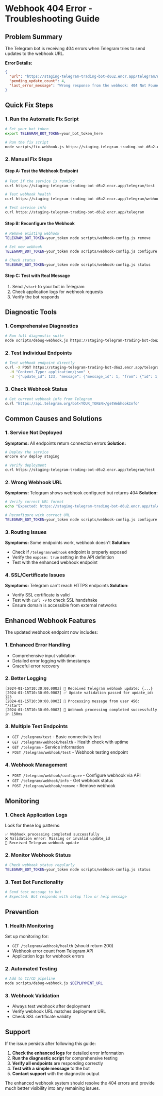 # Webhook 404 Error - Troubleshooting Guide

## Problem Summary
The Telegram bot is receiving 404 errors when Telegram tries to send updates to the webhook URL.

**Error Details:**
```json
{
  "url": "https://staging-telegram-trading-bot-d6u2.encr.app/telegram/webhook",
  "pending_update_count": 4,
  "last_error_message": "Wrong response from the webhook: 404 Not Found"
}
```

## Quick Fix Steps

### 1. Run the Automatic Fix Script
```bash
# Set your bot token
export TELEGRAM_BOT_TOKEN=your_bot_token_here

# Run the fix script
node scripts/fix-webhook.js https://staging-telegram-trading-bot-d6u2.encr.app
```

### 2. Manual Fix Steps

#### Step A: Test the Webhook Endpoint
```bash
# Test if the service is running
curl https://staging-telegram-trading-bot-d6u2.encr.app/telegram/test

# Test webhook health
curl https://staging-telegram-trading-bot-d6u2.encr.app/telegram/webhook/health

# Test service info
curl https://staging-telegram-trading-bot-d6u2.encr.app/telegram
```

#### Step B: Reconfigure the Webhook
```bash
# Remove existing webhook
TELEGRAM_BOT_TOKEN=your_token node scripts/webhook-config.js remove

# Set new webhook
TELEGRAM_BOT_TOKEN=your_token node scripts/webhook-config.js configure https://staging-telegram-trading-bot-d6u2.encr.app/telegram/webhook

# Check status
TELEGRAM_BOT_TOKEN=your_token node scripts/webhook-config.js status
```

#### Step C: Test with Real Message
1. Send `/start` to your bot in Telegram
2. Check application logs for webhook requests
3. Verify the bot responds

## Diagnostic Tools

### 1. Comprehensive Diagnostics
```bash
# Run full diagnostic suite
node scripts/debug-webhook.js https://staging-telegram-trading-bot-d6u2.encr.app
```

### 2. Test Individual Endpoints
```bash
# Test webhook endpoint directly
curl -X POST https://staging-telegram-trading-bot-d6u2.encr.app/telegram/webhook \
  -H "Content-Type: application/json" \
  -d '{"update_id": 123, "message": {"message_id": 1, "from": {"id": 1, "is_bot": false, "first_name": "Test"}, "chat": {"id": 1, "type": "private"}, "date": 1234567890, "text": "/test"}}'
```

### 3. Check Webhook Status
```bash
# Get current webhook info from Telegram
curl "https://api.telegram.org/bot<YOUR_TOKEN>/getWebhookInfo"
```

## Common Causes and Solutions

### 1. Service Not Deployed
**Symptoms:** All endpoints return connection errors
**Solution:** 
```bash
# Deploy the service
encore env deploy staging

# Verify deployment
curl https://staging-telegram-trading-bot-d6u2.encr.app/telegram/test
```

### 2. Wrong Webhook URL
**Symptoms:** Telegram shows webhook configured but returns 404
**Solution:**
```bash
# Verify correct URL format
echo "Expected: https://staging-telegram-trading-bot-d6u2.encr.app/telegram/webhook"

# Reconfigure with correct URL
TELEGRAM_BOT_TOKEN=your_token node scripts/webhook-config.js configure https://staging-telegram-trading-bot-d6u2.encr.app/telegram/webhook
```

### 3. Routing Issues
**Symptoms:** Some endpoints work, webhook doesn't
**Solution:**
- Check if `/telegram/webhook` endpoint is properly exposed
- Verify the `expose: true` setting in the API definition
- Test with the enhanced webhook endpoint

### 4. SSL/Certificate Issues
**Symptoms:** Telegram can't reach HTTPS endpoints
**Solution:**
- Verify SSL certificate is valid
- Test with `curl -v` to check SSL handshake
- Ensure domain is accessible from external networks

## Enhanced Webhook Features

The updated webhook endpoint now includes:

### 1. Enhanced Error Handling
- Comprehensive input validation
- Detailed error logging with timestamps
- Graceful error recovery

### 2. Better Logging
```
[2024-01-15T10:30:00.000Z] 🔄 Received Telegram webhook update: {...}
[2024-01-15T10:30:00.000Z] ✅ Update validation passed for update_id: 123
[2024-01-15T10:30:00.000Z] 📨 Processing message from user 456: "/start"
[2024-01-15T10:30:00.000Z] 🎉 Webhook processing completed successfully in 150ms
```

### 3. Multiple Test Endpoints
- `GET /telegram/test` - Basic connectivity test
- `GET /telegram/webhook/health` - Health check with uptime
- `GET /telegram` - Service information
- `POST /telegram/webhook/test` - Webhook testing endpoint

### 4. Webhook Management
- `POST /telegram/webhook/configure` - Configure webhook via API
- `GET /telegram/webhook/info` - Get webhook status
- `POST /telegram/webhook/remove` - Remove webhook

## Monitoring

### 1. Check Application Logs
Look for these log patterns:
```
✅ Webhook processing completed successfully
❌ Validation error: Missing or invalid update_id
🔄 Received Telegram webhook update
```

### 2. Monitor Webhook Status
```bash
# Check webhook status regularly
TELEGRAM_BOT_TOKEN=your_token node scripts/webhook-config.js status
```

### 3. Test Bot Functionality
```bash
# Send test message to bot
# Expected: Bot responds with setup flow or help message
```

## Prevention

### 1. Health Monitoring
Set up monitoring for:
- `GET /telegram/webhook/health` (should return 200)
- Webhook error count from Telegram API
- Application logs for webhook errors

### 2. Automated Testing
```bash
# Add to CI/CD pipeline
node scripts/debug-webhook.js $DEPLOYMENT_URL
```

### 3. Webhook Validation
- Always test webhook after deployment
- Verify webhook URL matches deployment URL
- Check SSL certificate validity

## Support

If the issue persists after following this guide:

1. **Check the enhanced logs** for detailed error information
2. **Run the diagnostic script** for comprehensive testing
3. **Verify all endpoints** are responding correctly
4. **Test with a simple message** to the bot
5. **Contact support** with the diagnostic output

The enhanced webhook system should resolve the 404 errors and provide much better visibility into any remaining issues.
